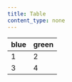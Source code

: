 ```yaml
---
title: Table
content_type: none
---
```


| blue | green |
| ---- | ----- |
| 1    | 2     |
| 3    | 4     |
